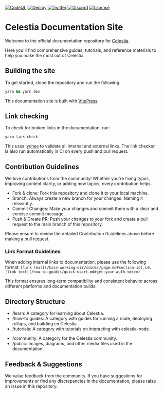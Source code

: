 [![CodeQL](https://github.com/celestiaorg/docs/actions/workflows/github-code-scanning/codeql/badge.svg)](https://github.com/celestiaorg/docs/actions/workflows/github-code-scanning/codeql)
[![Deploy](https://github.com/celestiaorg/docs/actions/workflows/deploy.yml/badge.svg)](https://github.com/celestiaorg/docs/actions/workflows/deploy.yml)
[![Twitter](https://img.shields.io/twitter/follow/celestia)](https://x.com/celestia)
[![Discord](https://img.shields.io/discord/638338779505229824)](https://discord.com/invite/celestiacommunity)
[![License](https://img.shields.io/badge/License-Apache2.0-green.svg)](https://www.apache.org/licenses/LICENSE-2.0)

# Celestia Documentation Site

Welcome to the official documentation repository for [Celestia](https://celestia.org/).

Here you'll find comprehensive guides, tutorials, and reference materials
to help you make the most out of Celestia.

## Building the site

To get started, clone the repository and run the following:

```bash
yarn && yarn dev
```

This documentation site is built with [VitePress](https://vitepress.dev)

## Link checking

To check for broken links in the documentation, run:

```bash
yarn link-check
```

This uses [lychee](https://lychee.cli.rs/) to validate all internal and external links.
The link checker is also run automatically in CI on every push and pull request.

## Contribution Guidelines

We love contributions from the community! Whether you're fixing typos,
improving content clarity, or adding new topics, every contribution helps.

- Fork & clone: Fork this repository and clone it to your local machine.
- Branch: Always create a new branch for your changes. Naming it relevantly.
- Commit Changes: Make your changes and commit them with a clear and concise
  commit message.
- Push & Create PR: Push your changes to your fork and create a pull request
  to the main branch of this repository.

Please ensure to review the detailed Contribution Guidelines above before
making a pull request.

### Link Format Guidelines

When adding internal links to documentation, please use the following format:
`[link text](/base-working-dir/subdir/page.md#section-id)`, i.e. `[link text](/how-to-guides/quick-start.md#get-your-auth-token)`

This format ensures long-term compatibility and consistent behavior across different platforms and documentation builds.

## Directory Structure

- /learn: A category for learning about Celestia.
- /how-to guides: A category with guides for running a node, deploying
  rollups, and building on Celestia.
- /tutorials: A category with tutorials on interacting with celestia-node.
<!-- * /guides [WIP]: In-depth articles that cover specific topics in detail. -->
- /community: A category for the Celestia community.
- /public: Images, diagrams, and other media files used in the documentation.

## Feedback & Suggestions

We value feedback from the community. If you have suggestions for improvements
or find any discrepancies in the documentation, please raise an issue in this
repository.

